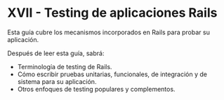 # XVII - Testing de aplicaciones Rails

Esta guía cubre los mecanismos incorporados en Rails para probar su aplicación.

Después de leer esta guía, sabrá:

* Terminología de testing de Rails.
* Cómo escribir pruebas unitarias, funcionales, de integración y de sistema para su aplicación.
* Otros enfoques de testing populares y complementos.




